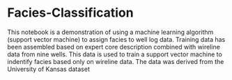 # Facies-Classification

This notebook is a demonstration of using a machine learning algorithm (support vector machine) to assign facies to well log data. Training data has been assembled based on expert core description combined with wireline data from nine wells. This data is used to train a support vector machine to indentify facies based only on wireline data. The data was derived from the University of Kansas dataset

